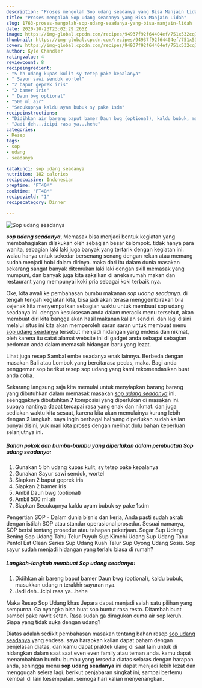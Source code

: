 ```yaml
---
description: "Proses mengolah Sop udang seadanya yang Bisa Manjain Lidah"
title: "Proses mengolah Sop udang seadanya yang Bisa Manjain Lidah"
slug: 1763-proses-mengolah-sop-udang-seadanya-yang-bisa-manjain-lidah
date: 2020-10-23T23:02:29.265Z
image: https://img-global.cpcdn.com/recipes/94937f92f64404ef/751x532cq70/sop-udang-seadanya-foto-resep-utama.jpg
thumbnail: https://img-global.cpcdn.com/recipes/94937f92f64404ef/751x532cq70/sop-udang-seadanya-foto-resep-utama.jpg
cover: https://img-global.cpcdn.com/recipes/94937f92f64404ef/751x532cq70/sop-udang-seadanya-foto-resep-utama.jpg
author: Kyle Chandler
ratingvalue: 4
reviewcount: 8
recipeingredient:
- "5 bh udang kupas kulit sy tetep pake kepalanya"
- " Sayur sawi sendok wortel"
- "2 baput geprek iris"
- "2 bamer iris"
- " Daun bwg optional"
- "500 ml air"
- "Secukupnya kaldu ayam bubuk sy pake 1sdm"
recipeinstructions:
- "Didihkan air bareng baput bamer Daun bwg (optional), kaldu bubuk, masukkan udang n terakhir sayuran nya."
- "Jadi deh...icipi rasa ya...hehe"
categories:
- Resep
tags:
- sop
- udang
- seadanya

katakunci: sop udang seadanya 
nutrition: 182 calories
recipecuisine: Indonesian
preptime: "PT40M"
cooktime: "PT48M"
recipeyield: "1"
recipecategory: Dinner

---
```



![Sop udang seadanya](https://img-global.cpcdn.com/recipes/94937f92f64404ef/751x532cq70/sop-udang-seadanya-foto-resep-utama.jpg)

<b><i>sop udang seadanya</i></b>, Memasak bisa menjadi bentuk kegiatan yang membahagiakan dilakukan oleh sebagian besar kelompok. tidak hanya para wanita, sebagian laki laki juga banyak yang tertarik dengan kegiatan ini. walau hanya untuk sekedar bersenang senang dengan rekan atau memang sudah menjadi hobi dalam dirinya. maka dari itu dalam dunia masakan sekarang sangat banyak ditemukan laki laki dengan skill memasak yang mumpuni, dan banyak juga kita saksikan di aneka rumah makan dan restaurant yang mempunyai koki pria sebagai koki terbaik nya.

Oke, kita awali ke pembahasan bumbu makanan <i>sop udang seadanya</i>. di tengah tengah kegiatan kita, bisa jadi akan terasa menggembirakan bila sejenak kita menyempatkan sebagian waktu untuk membuat sop udang seadanya ini. dengan kesuksesan anda dalam meracik menu tersebut, akan membuat diri kita bangga akan hasil makanan kalian sendiri. dan lagi disini melalui situs ini kita akan memperoleh saran saran untuk membuat menu <u>sop udang seadanya</u> tersebut menjadi hidangan yang endess dan nikmat, oleh karena itu catat alamat website ini di gadget anda sebagai sebagian pedoman anda dalam memasak hidangan baru yang lezat.

Lihat juga resep Sambal embe seadanya enak lainnya. Berbeda dengan masakan Bali atau Lombok yang bercitarasa pedas, maka. Bagi anda penggemar sop berikut resep sop udang yang kami rekomendasikan buat anda coba.


Sekarang langsung saja kita memulai untuk menyiapkan barang barang yang dibutuhkan dalam memasak masakan <u><i>sop udang seadanya</i></u> ini. seenggaknya dibutuhkan <b>7</b> komposisi yang diperlukan di masakan ini. supaya nantinya dapat tercapai rasa yang enak dan nikmat. dan juga sediakan waktu kita sesaat, karena kita akan memulainya kurang lebih dengan <b>2</b> langkah. saya ingin berbagai hal yang diperlukan sudah kalian punyai disini, yuk mari kita proses dengan melihat dulu bahan keperluan selanjutnya ini.

<!--inarticleads1-->

##### Bahan pokok dan bumbu-bumbu yang diperlukan dalam pembuatan Sop udang seadanya:

1. Gunakan 5 bh udang kupas kulit, sy tetep pake kepalanya
1. Gunakan  Sayur sawi sendok, wortel
1. Siapkan 2 baput geprek iris
1. Siapkan 2 bamer iris
1. Ambil  Daun bwg (optional)
1. Ambil 500 ml air
1. Siapkan Secukupnya kaldu ayam bubuk sy pake 1sdm


Pengertian SOP - Dalam dunia bisnis dan kerja, Anda pasti sudah akrab dengan istilah SOP atau standar operasional prosedur. Sesuai namanya, SOP berisi tentang prosedur atau tahapan pekerjaan. Segar Sup Udang Bening Sop Udang Tahu Telur Puyuh Sup Kimchi Udang Sup Udang Tahu Pentol Eat Clean Series Sup Udang Kuah Telur Sup Oyong Udang Sosis. Sop sayur sudah menjadi hidangan yang terlalu biasa di rumah? 

<!--inarticleads2-->

##### Langkah-langkah membuat Sop udang seadanya:

1. Didihkan air bareng baput bamer Daun bwg (optional), kaldu bubuk, masukkan udang n terakhir sayuran nya.
1. Jadi deh...icipi rasa ya...hehe


Maka Resep Sop Udang khas Jepara dapat menjadi salah satu pilihan yang sempurna. Ga nyangka bisa buat sop buntut rasa resto. Ditambah buat sambel pake rawit setan. Rasa sudah ga diragukan cuma air sop keruh. Siapa yang tidak suka dengan udang? 

Diatas adalah sedikit pembahasan masakan tentang bahan resep <u>sop udang seadanya</u> yang endess. saya harapkan kalian dapat paham dengan penjelasan diatas, dan kamu dapat praktek ulang di saat lain untuk di hidangkan dalam saat saat even even family atau teman anda. kamu dapat menambahkan bumbu bumbu yang tersedia diatas selaras dengan harapan anda, sehingga menu <b>sop udang seadanya</b> ini dapat menjadi lebih lezat dan menggugah selera lagi. berikut penjabaran singkat ini, sampai bertemu kembali di lain kesempatan. semoga hari kalian menyenangkan.
